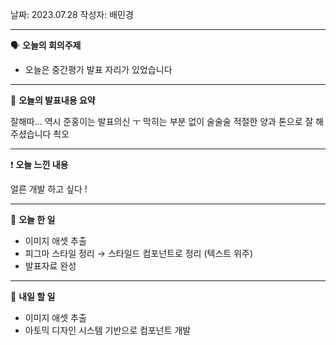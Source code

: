 날짜: 2023.07.28
작성자: 배민경

---

<aside>

🗣 **오늘의 회의주제**

</aside>

- 오늘은 중간평가 발표 자리가 있었습니다 

---

<aside>

🎢 **오늘의 발표내용 요약**

</aside>

잘해따... 역시 준홍이는 발표의신 ㅜ 막히는 부분 없이 술술술 적절한 양과 톤으로 잘 해주셨습니다 쵝오

---

<aside>

❗ **오늘 느낀 내용**

</aside>

얼른 개발 하고 싶다 ! 

---

<aside>

🎵 **오늘 한 일**

</aside>

- 이미지 애셋 추출
- 피그마 스타일 정리 → 스타일드 컴포넌트로 정리 (텍스트 위주)
- 발표자료 완성

---

<aside>

🥊 **내일 할 일**

</aside>

- 이미지 애셋 추출
- 아토믹 디자인 시스템 기반으로 컴포넌트 개발
